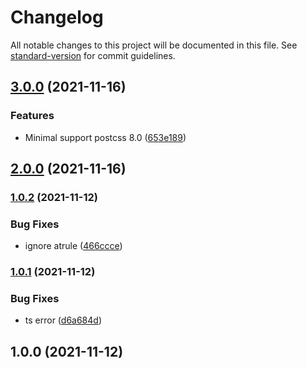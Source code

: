 # Changelog

All notable changes to this project will be documented in this file. See [standard-version](https://github.com/conventional-changelog/standard-version) for commit guidelines.

## [3.0.0](https://github.com/noyobo/postcss-selector-rename/compare/v2.0.0...v3.0.0) (2021-11-16)


### Features

* Minimal support postcss 8.0 ([653e189](https://github.com/noyobo/postcss-selector-rename/commit/653e18909f6e76e814051833793245b4a056fff5))

## [2.0.0](https://github.com/noyobo/postcss-selector-rename/compare/v1.0.2...v2.0.0) (2021-11-16)

### [1.0.2](https://github.com/noyobo/postcss-selector-rename/compare/v1.0.1...v1.0.2) (2021-11-12)


### Bug Fixes

* ignore atrule ([466ccce](https://github.com/noyobo/postcss-selector-rename/commit/466cccee93f4db675f1c2c53c677fa52d710a5d0))

### [1.0.1](https://github.com/noyobo/postcss-selector-rename/compare/v1.0.0...v1.0.1) (2021-11-12)


### Bug Fixes

* ts error ([d6a684d](https://github.com/noyobo/postcss-selector-rename/commit/d6a684d3fb2c66f6ebe8295afc8dc0541472746d))

## 1.0.0 (2021-11-12)
